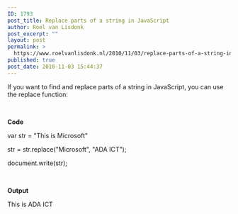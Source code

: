```yaml
---
ID: 1793
post_title: Replace parts of a string in JavaScript
author: Roel van Lisdonk
post_excerpt: ""
layout: post
permalink: >
  https://www.roelvanlisdonk.nl/2010/11/03/replace-parts-of-a-string-in-javascript/
published: true
post_date: 2010-11-03 15:44:37
---
```

<p>If you want to find and replace parts of a string in JavaScript, you can use the replace function:</p>  <p>&#160;</p>  <p><strong>Code</strong></p>  <p>var str = &quot;This is Microsoft&quot;</p>  <p>str = str.replace(&quot;Microsoft&quot;, &quot;ADA ICT&quot;);</p>  <p>document.write(str);</p>  <p>&#160;</p>  <p><strong>Output</strong></p>  <p>This is ADA ICT</p>